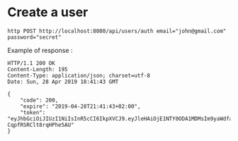 # Create a user

`http POST http://localhost:8080/api/users/auth email="john@gmail.com" password="secret"`

Example of response :

```
HTTP/1.1 200 OK
Content-Length: 195
Content-Type: application/json; charset=utf-8
Date: Sun, 28 Apr 2019 18:41:43 GMT

{
    "code": 200,
    "expire": "2019-04-28T21:41:43+02:00",
    "token": "eyJhbGciOiJIUzI1NiIsInR5cCI6IkpXVCJ9.eyJleHAiOjE1NTY0ODA1MDMsIm9yaWdfaWF0IjoxNTU2NDc2OTAzfQ.lzFH1CJen8lzHQApu3wwqX-CqpfRSRClt8rqHPhe5AU"
}
```